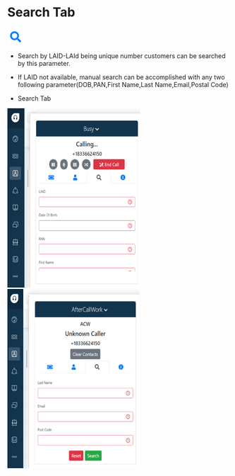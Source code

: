 # Search Tab
![search](./../images/searchicon.png)
<!-- <font size="4"> -->

<!-- # Overview
   Search -> Search a customer detail with LAID,Date Of Birth,PAN,First name,Last name,Email,Postal Code. -->

- Search by LAID-LAId being unique number customers can be searched by this parameter.
<!-- - Search either with DOB,PAN,First Name,Last Name,Email and Postal Code -->
- If LAID not available, manual search can be accomplished with any two following parameter(DOB,PAN,First Name,Last Name,Email,Postal Code)

 - Search Tab

![search_1](./images/search1.png)  ![search_2](./images/search2.png)



<!-- ![search_2](./images/search2.png) -->

<!-- - Agents can use LAID to search customer details (only LAID) -->
<!-- 
![search_3](./images/search3.png)

- Agents can use Date Of Birth and PAN (except LAID)

![search_4](./images/search4.png) -->

<!-- - Agents can use First name and Last name (except LAID)

![search_5](./images/search5.png)

- Agents can use First name and Email (except LAID)

![search_6](./images/search6.png)

- Agents can use Email and PostCode (except LAID)

![search_7](./images/search7.png) -->

<!-- </font> -->